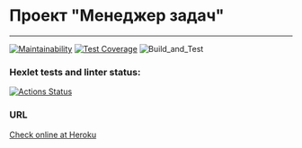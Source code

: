 # Проект "Менеджер задач"

---
[![Maintainability](https://api.codeclimate.com/v1/badges/7f9a540e7cf3fd7c2efd/maintainability)](https://codeclimate.com/github/sinist3rr/python-project-lvl4/maintainability)
[![Test Coverage](https://api.codeclimate.com/v1/badges/7f9a540e7cf3fd7c2efd/test_coverage)](https://codeclimate.com/github/sinist3rr/python-project-lvl4/test_coverage)
![Build_and_Test](https://github.com/sinist3rr/python-project-lvl4/workflows/build%20&%20test/badge.svg)

### Hexlet tests and linter status:
[![Actions Status](https://github.com/sinist3rr/python-project-lvl4/workflows/hexlet-check/badge.svg)](https://github.com/sinist3rr/python-project-lvl4/actions)

### URL

[Check online at Heroku](https://ancient-hollows-77564.herokuapp.com/)

